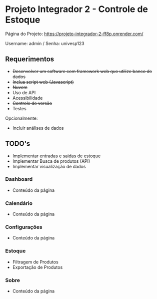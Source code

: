 # Projeto Integrador 2 - Controle de Estoque

Página do Projeto: https://projeto-integrador-2-ff8p.onrender.com/

Username: admin / Senha: univesp123

## Requerimentos

- ~~Desenvolver um software com framework web que utilize banco de dados~~
- ~~Inclua script web (Javascript)~~
- ~~Nuvem~~
- Uso de API
- Acessibilidade 
- ~~Controle de versão~~
- Testes

Opcionalmente: 
- Incluir análises de dados


## TODO's

- Implementar entradas e saidas de estoque
- Implementar Busca de produtos (API)
- Implementar visualização de dados

### Dashboard
- Conteúdo da página

### Calendário
- Conteúdo da página

### Configurações
- Conteúdo da página

### Estoque
- Filtragem de Produtos
- Exportação de Produtos

### Sobre
- Conteúdo da página

